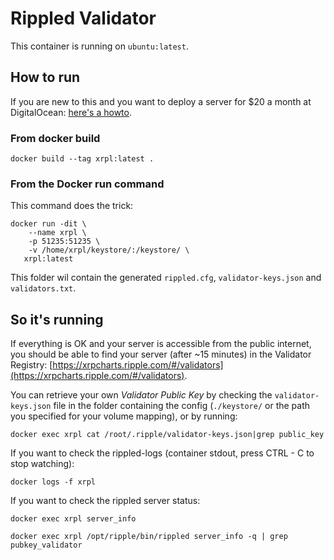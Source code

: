 # Rippled Validator

This container is running on `ubuntu:latest`.

## How to run

If you are new to this and you want to deploy a server for $20 a month at DigitalOcean: [here's a howto](https://medium.com/@WietseWind/how-to-run-a-ripple-validator-digitalocean-7e5fca1c3d77).

### From docker build

```
docker build --tag xrpl:latest .
```

### From the Docker run command



This command does the trick:

```
docker run -dit \
    --name xrpl \
    -p 51235:51235 \
    -v /home/xrpl/keystore/:/keystore/ \
   xrpl:latest
```

This folder wil contain the generated `rippled.cfg`, `validator-keys.json` and `validators.txt`.

## So it's running

If everything is OK and your server is accessible from the public internet, you should be able to find your server (after ~15 minutes) in the Validator Registry: [https://xrpcharts.ripple.com/#/validators](https://xrpcharts.ripple.com/#/validators).

You can retrieve your own _Validator Public Key_ by checking the `validator-keys.json` file in the folder containing the config (`./keystore/` or the path you specified for your volume mapping), or by running:

```
docker exec xrpl cat /root/.ripple/validator-keys.json|grep public_key
```

If you want to check the rippled-logs (container stdout, press CTRL - C to stop watching):

```
docker logs -f xrpl
```

If you want to check the rippled server status:

```
docker exec xrpl server_info
```

```
docker exec xrpl /opt/ripple/bin/rippled server_info -q | grep pubkey_validator
```

